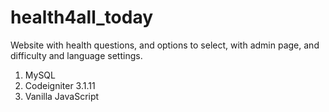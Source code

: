 # health4all_today
Website with health questions, and options to select, with admin page, and difficulty and language settings.

1. MySQL
2. Codeigniter 3.1.11
3. Vanilla JavaScript
